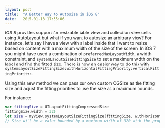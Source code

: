 ```yaml
---
layout: post
title:  "A Better Way to Autosize in iOS 8"
date:   2015-01-13 17:55:06
---
```


iOS 8 provides support for resizable table view and collection view cells using AutoLayout but what if you want to autosize an arbitrary view? For instance, let's say I have a view with a label inside that I want to resize based on content with a maximum width of the size of the screen. In iOS 7 you might have used a combination of `preferredMaxLayoutWidth`, a width constraint, and `systemLayoutSizeFittingSize` to set a maximum width on the label and find the fitted size. There is now an easier way to do this with `systemLayoutSizeFittingSize:withHorizontalFittingPriority:verticalFittingPriority:`.

Using this new method we can pass our own custom CGSize as the fitting size and adjust the fitting priorities to use the size as a maximum bounds.

For instance:

```swift
var fittingSize = UILayoutFittingCompressedSize
fittingSize.width = 320
let size = myView.systemLayoutSizeFittingSize(fittingSize, withHorizontalFittingPriority: UILayoutPriorityDefaultHigh, verticalFittingPriority: UILayoutPriorityDefaultLow)
// Size will be a value bounded by a maximum width of 320 with the proper height, as if I set a width constraint on myView
```


